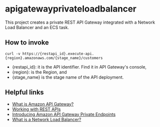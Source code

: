 # apigatewayprivateloadbalancer

This project creates a private REST API Gateway integrated with a Network Load Balancer and an ECS task.

## How to invoke

```
curl -v https://{restapi_id}.execute-api.{region}.amazonaws.com/{stage_name}/customers
```

- {restapi_id}: it is the API identifier. Find it in API Gateway's console,
- {region}: is the Region, and
- {stage_name} is the stage name of the API deployment.

## Helpful links

- [What is Amazon API Gateway?][1]
- [Working with REST APIs][2]
- [Introducing Amazon API Gateway Private Endpoints][3]
- [What is a Network Load Balancer?][4]

[1]: https://docs.aws.amazon.com/apigateway/latest/developerguide/welcome.html
[2]: https://docs.aws.amazon.com/apigateway/latest/developerguide/apigateway-rest-api.html
[3]: https://aws.amazon.com/blogs/compute/introducing-amazon-api-gateway-private-endpoints/
[4]: https://docs.aws.amazon.com/elasticloadbalancing/latest/network/introduction.html